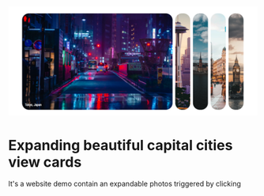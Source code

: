 <img src="images/Capture.PNG">
<h1>Expanding beautiful capital cities view cards</h1>
<p>It's a website demo contain an expandable photos triggered by clicking</p>
